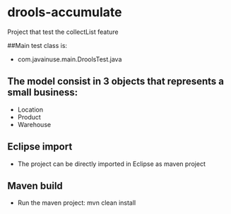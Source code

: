 # drools-accumulate
Project that test the collectList feature

##Main test class is:

- com.javainuse.main.DroolsTest.java

## The model consist in 3 objects that represents a small business:

- Location
- Product
- Warehouse

## Eclipse import

- The project can be directly imported in Eclipse as maven project

## Maven build

- Run the maven project: mvn clean install 